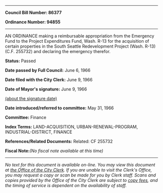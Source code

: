 

********

**Council Bill Number: 86377**
   
**Ordinance Number: 94855**
********

 AN ORDINANCE making a reimbursable appropriation from the Emergency Fund to the Project Expenditures Fund, Wash. R-13 for the acquisition of certain properties in the South Seattle Redevelopment Project (Wash. R-13) (C.F. 255732) and declaring the emergency therefor.

**Status:** Passed
   
**Date passed by Full Council:** June 6, 1966
   
**Date filed with the City Clerk:** June 9, 1966
   
**Date of Mayor's signature:** June 9, 1966
   
[(about the signature date)](/~public/approvaldate.htm)
   
   
   
**Date introduced/referred to committee:** May 31, 1966
   
**Committee:** Finance
   
   
**Index Terms:** LAND-ACQUISITION, URBAN-RENEWAL-PROGRAM, INDUSTRIAL-DISTRICT, FINANCE

**References/Related Documents:** Related: CF 255732

**Fiscal Note:**_(No fiscal note available at this time)_
********

_No text for this document is available on-line. You may view this document at [the Office of the City Clerk](http://www.seattle.gov/leg/clerk/contactUs.htm). If you are unable to visit the Clerk's Office, you may request a copy or scan be made for you by Clerk staff. Scans and copies provided by the Office of the City Clerk are subject to [copy fees](http://clerk.seattle.gov/~public/clerkfees.htm), and the timing of service is dependent on the availability of staff._

